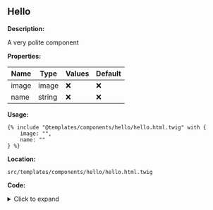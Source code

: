 ## Hello

**Description:**

A very polite component

**Properties:**

| Name | Type | Values | Default |
|------|------|--------|---------|
| image | image | :x: | :x: |
| name | string | :x: | :x: |


**Usage:**

```twig
{% include "@templates/components/hello/hello.html.twig" with {
    image: "",
    name: ""
} %}
```

**Location:**

 `src/templates/components/hello/hello.html.twig`

**Code:**

<details>
    <summary>Click to expand</summary>

```twig
{#
    This variable sets the base class of our component that we'll use in our markup.
    That way we can easily rename our component.
#}
{% set componentClass = 'c-hello' %}

{#
    We put our markup in a seperate variable because it's meant to be used as a block.
    If we were to put it directly in another block, the blocks it can contain would not work.

    The following variables are necessary to put in our markup for quick edit to work:
    - attributes (must be placed on the main container)
    - title_prefix (must be placed inside the main container, before the title if there is one)
    - title_suffix (must be placed inside the main container, after the title if there is one)
    These variables are received automatically from the parent template, in this case "node--hello.html.twig".
#}
{% set component %}
    <div {{ attributes.addClass(componentClass) }}>
        {{ title_prefix }}
        {{ title_suffix }}
        {% if name %}
            <p>Hello {{ name }}!</p>
        {% else %}
            <p>Hello!</p>
        {% endif %}
        {{ image|merge({ "#item_attributes": { "class": [componentClass ~ "__image"] } }) }}
    </div>
{% endset %}

{# We pass our markup as a block to the "base" object which will add Twig debugging around it #}
{% embed "@templates/objects/base/base.html.twig" with { path: _self } %}
    {% block component %}
        {{ component }}
    {% endblock %}
{% endembed  %}
```

</details>


